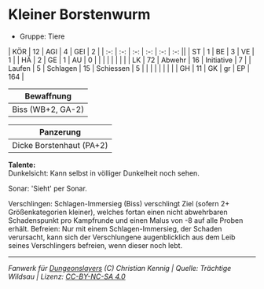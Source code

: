 # Kleiner Borstenwurm  
- Gruppe: Tiere  

| KÖR    | 12 | AGI      | 4  | GEI        | 2   |
| :-: | :-: | :-: | :-: | :-: | :-: ||
| ST     | 1  | BE       | 3  | VE         | 1   |
| HÄ     | 2  | GE       | 1  | AU         | 0   |
|        |    |          |    |            |     |
| LK     | 72 | Abwehr   | 16 | Initiative | 7   |
| Laufen | 5  | Schlagen | 15 | Schiessen  | 5   |
|        |    |          |    |            |     |
| GH     | 11 | GK       | gr | EP         | 164 |


| Bewaffnung |
| --- |
| Biss (WB+2, GA-2) |


| Panzerung |
| --- |
| Dicke Borstenhaut (PA+2) |


**Talente:**  
Dunkelsicht: Kann selbst in völliger Dunkelheit noch sehen.

Sonar: 'Sieht' per Sonar.

Verschlingen: Schlagen-Immersieg (Biss) verschlingt Ziel (sofern 2+ Größenkategorien kleiner), welches fortan einen nicht abwehrbaren Schadenspunkt pro Kampfrunde und einen Malus von -8 auf alle Proben erhält. Befreien: Nur mit einem Schlagen-Immersieg, der Schaden verursacht, kann sich der Verschlungene augenblicklich aus dem Leib seines Verschlingers befreien, wenn dieser noch lebt.





___
*Fanwerk für [Dungeonslayers](https://www.dungeonslayers.net/) (C) Christian Kennig | Quelle: Trächtige Wildsau | Lizenz: [CC-BY-NC-SA 4.0](https://creativecommons.org/licenses/by-nc-sa/4.0/deed.de)*